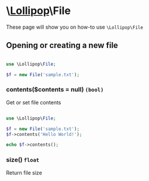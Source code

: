 # \\[Lollipop](http://github.com/4ldrich/lollipop-php)\File

These page will show you on how-to use ```\Lollipop\File``` 


## Opening or creating a new file

```php

use \Lollipop\File;

$f = new File('sample.txt');


```

### contents(\$contents = null) ```(bool)```
Get or set file contents

```php

use \Lollipop\File;

$f = new File('sample.txt');
$f->contents('Hello World!');

echo $f->contents();

```

### size() ```float```
Return file size
